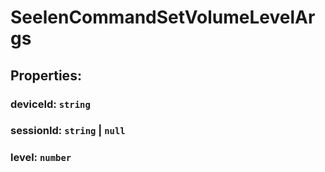 # **SeelenCommandSetVolumeLevelArgs**

## **Properties**:

### deviceId: `string`

### sessionId: `string` | `null`

### level: `number`
